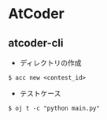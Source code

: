 # AtCoder

## atcoder-cli

- ディレクトリの作成
~~~
$ acc new <contest_id>
~~~

- テストケース

~~~
$ oj t -c "python main.py"
~~~
